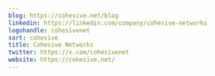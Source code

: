 ```yaml
---
blog: https://cohesive.net/blog
linkedin: https://linkedin.com/company/cohesive-networks
logohandle: cohesivenet
sort: cohesive
title: Cohesive Networks
twitter: https://x.com/cohesivenet
website: https://cohesive.net/
---
```

